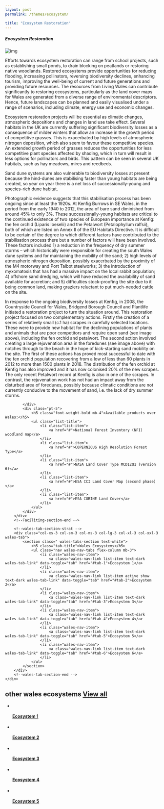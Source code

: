 ```yaml
---
layout: post
permalink: /themes/ecosystem/

title: "Ecosystem Restoration"
---
```


<!--Faciliting-section-start -->
<div class="container">
    <div class="row">
        <div class="col-12 mt-60">
            <h5 class="common-title">Ecosystem Restoration</h5>
        </div>
        <div class="col-xs-12 col-sm-12 col-ms-9 col-lg-9 col-xl-9 col-xxl-9">
            <div class="pb-5">
                <div class="bg-dark pb-3 pl-3 pr-3">
                </div>
                <img src="/assets/img/jcb-in-rejuvenation-area.jpg" class="img-fluid" alt="img">
            </div>
            <div>
                <!-- <h5 class="font-weight-bold">The breaking of ground with into furrows for planting, with this undertaken using a plough</h5> -->
                <div class="pt-4">
                    <p>Efforts towards ecosystem restoration can range from school projects, such as establishing small ponds, to drain blocking on peatlands or restoring native woodlands. Restored ecosystems provide opportunities for reducing flooding, increasing pollinators, reversing biodiversity declines, enhancing tourism, improving the well-being of current and future generations and providing future resources. The resources from Living Wales can contribute significantly to restoring ecosystems, particularly as the land cover maps for Wales are generated from a diverse range of environmental descriptors. Hence, future landscapes can be planned and easily visualised under a range of scenarios, including climate, energy use and economic changes.</p>
                    <p>Ecosystem restoration projects will be essential as climatic changes, atmospheric depositions and changes in land use take effect. Several habitats in the UK are currently suffering significant biodiversity losses as a consequence of milder winters that allow an increase in the growth period of competitive grasses. This is exacerbated by high levels of atmospheric nitrogen deposition, which also seem to favour these competitive species. An extended growth period of grasses reduces the opportunities for less competitive plant species affected by shading, which in turn will result in less options for pollinators and birds. This pattern can be seen in several UK habitats, such as hay meadows, mires and reedbeds.</p>
                    <p>Sand dune systems are also vulnerable to biodiversity losses at present because the hind-dunes are stabilising faster than young habitats are being created, so year on year there is a net loss of successionally-young and species-rich dune habitat.</p>
                    <p>Photographic evidence suggests that this stabilisation process has been ongoing since at least the 1920s. At Kenfig Burrows in SE Wales, in the period from the early 1940 to 2012, the area of bare sand diminished from around 45% to only 3%. These successionally-young habitats are critical to the continued existence of two species of European importance at Kenfig: the fen orchid (Liparis loeselii) and the Petalwort (Petalophyllum ralfsii), both of which are listed on Annex II of the EU Habitats Directive. It is difficult to be certain of the degree to which different factors have contributed to the stabilisation process there but a number of factors will have been involved. These factors included 1) a reduction in the frequency of dry summer storms – which historically were responsible for creating the south Wales dune systems and for maintaining the mobility of the sand; 2) high levels of atmospheric nitrogen deposition, possibly exacerbated by the proximity of the M4 motorway and Port Talbot steelworks; 3) the introduction of myxomatosis that has had a massive impact on the local rabbit population; 4) offshore sand dredging, which will have reduced the availability of sand available for accretion; and 5) difficulties stock-proofing the site due to it being common land, making graziers reluctant to put much-needed cattle on the site.</p>
                    <p>In response to the ongoing biodiversity losses at Kenfig, in 2008, the Countryside Council for Wales, Bridgend Borough Council and Plantlife initiated a restoration project to turn the situation around. This restoration project focused on two complementary actions. Firstly the creation of a series of relatively small (c.1 ha) scrapes in carefully selected locations. These were to provide new habitat for the declining populations of plants and animals that are poor competitors and require open sand (see image above), including the fen orchid and petalwort. The second action involved creating a large rejuvenation area in the foredunes (see image above) with notches through to the beach in the hope of kick-starting sand mobility on the site. The first of these actions has proved most successful to date with the fen orchid population recovering from a low of less than 60 plants in 2012 to more than 1500 plants in 2018. The distribution of the fen orchid at Kenfig has also improved and it has now colonised 20% of the new scrapes. The only recent Petalwort record at Kenfig is also in one of the scrapes. In contrast, the rejuvenation work has not had an impact away from the disturbed area of foredunes, possibly because climatic conditions are not currently conducive to the movement of sand, i.e. the lack of dry summer storms.</p>
                </div>

            </div>
            <div class="pt-5">
                <h5 class="font-weight-bold mb-4">Available products over Wales:</h5>
                <ul class="list-title">
                    <li class="list-item">
                        <a href="#">National Forest Inventory (NFI) woodland map</a>
                    </li>
                    <li class="list-item">
                        <a href="#">COPERNICUS High Resolution Forest Type</a>
                    </li>
                    <li class="list-item">
                        <a href="#">NASA Land Cover Type MCD12Q1 (version 6)</a>
                    </li>
                    <li class="list-item">
                        <a href="#">ESA CCI Land Cover Map (second phase)</a>
                    </li>
                    <li class="list-item">
                        <a href="#">ESA CORINE Land Cover</a>
                    </li>
                </ul>
            </div>
        </div>
        <!--Faciliting-section-end -->

        <!--wales-tab-section-strat -->
        <div class="col-xs-3 col-sm-3 col-ms-3 col-lg-3 col-xl-3 col-xxl-3  wales-tab">
            <section class=" wales-tabs-section text-white">
                <h5 class="tab-title">Wales Ecosystems</h5>
                <ul class="nav wales-nav-tabs flex-column mb-3">
                    <li class="wales-nav-item">
                        <a class="wales-nav-link list-item text-dark wales-tab-link" data-toggle="tab" href="#tab-1">Ecosystem 1</a>
                    </li>
                    <li class="wales-nav-item">
                        <a class="wales-nav-link list-item active show text-dark wales-tab-link" data-toggle="tab" href="#tab-2">Ecosystem 2</a>
                    </li>
                    <li class="wales-nav-item">
                        <a class="wales-nav-link list-item text-dark wales-tab-link" data-toggle="tab" href="#tab-3">Ecosystem 3</a>
                    </li>
                    <li class="wales-nav-item">
                        <a class="wales-nav-link list-item text-dark wales-tab-link" data-toggle="tab" href="#tab-4">Ecosystem 4</a>
                    </li>
                    <li class="wales-nav-item">
                        <a class="wales-nav-link list-item text-dark wales-tab-link" data-toggle="tab" href="#tab-5">Ecosystem 5</a>
                    </li>
                    <li class="wales-nav-item">
                        <a class="wales-nav-link list-item text-dark wales-tab-link" data-toggle="tab" href="#tab-6">Ecosystem 6</a>
                    </li>
                </ul>
            </section>
        </div>
        <!--wales-tab-section-end -->
    </div>
</div>
<!--Faciliting-section-end -->

<!-- other-wales-ecosystems-start -->
<div class="container mt-80 mb-80 countrypage-content">
    <h2 class="common-title">other wales ecosystems <a href="#">View all</a></h2>
    <div class="row">
        <ul class="ecosystem-Main">
            <li class="eco-blocks">
                <a href="#"><img src="/assets/img/eco-1.png" alt=""></a>
                <div class="data-heading">
                    <h4><a href="#">Ecosystem 1</a></h4>
                </div>
            </li>
            <li class="eco-blocks">
                <a href="#"><img src="/assets/img/eco-2.png" alt=""></a>
                <div class="data-heading">
                    <h4><a href="#">Ecosystem 2</a></h4>
                </div>
            </li>
            <li class="eco-blocks">
                <a href="#"><img src="/assets/img/eco-3.png" alt=""></a>
                <div class="data-heading">
                    <h4><a href="#">Ecosystem 3</a></h4>
                </div>
            </li>
            <li class="eco-blocks">
                <a href="#"><img src="/assets/img/eco-4.png" alt=""></a>
                <div class="data-heading">
                    <h4><a href="#">Ecosystem 4</a></h4>
                </div>
            </li>
            <li class="eco-blocks">
                <a href="#"><img src="/assets/img/eco-5.png" alt=""></a>
                <div class="data-heading">
                    <h4><a href="#">Ecosystem 5</a></h4>
                </div>
            </li>
        </ul>
    </div>
</div>
<!-- other-wales-ecosystems-end -->